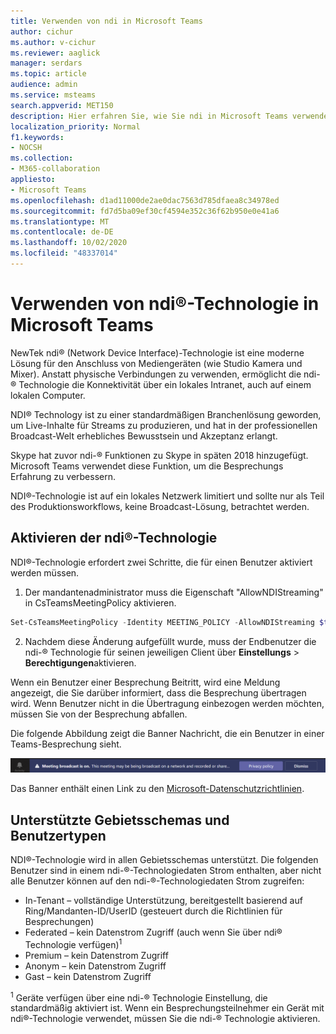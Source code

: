 ```yaml
---
title: Verwenden von ndi in Microsoft Teams
author: cichur
ms.author: v-cichur
ms.reviewer: aaglick
manager: serdars
ms.topic: article
audience: admin
ms.service: msteams
search.appverid: MET150
description: Hier erfahren Sie, wie Sie ndi in Microsoft Teams verwenden.
localization_priority: Normal
f1.keywords:
- NOCSH
ms.collection:
- M365-collaboration
appliesto:
- Microsoft Teams
ms.openlocfilehash: d1ad11000de2ae0dac7563d785dfaea8c34978ed
ms.sourcegitcommit: fd7d5ba09ef30cf4594e352c36f62b950e0e41a6
ms.translationtype: MT
ms.contentlocale: de-DE
ms.lasthandoff: 10/02/2020
ms.locfileid: "48337014"
---
```

# <a name="use-ndi-technology-in-microsoft-teams"></a>Verwenden von ndi®-Technologie in Microsoft Teams

 NewTek ndi® (Network Device Interface)-Technologie ist eine moderne Lösung für den Anschluss von Mediengeräten (wie Studio Kamera und Mixer). Anstatt physische Verbindungen zu verwenden, ermöglicht die ndi-® Technologie die Konnektivität über ein lokales Intranet, auch auf einem lokalen Computer.

NDI® Technology ist zu einer standardmäßigen Branchenlösung geworden, um Live-Inhalte für Streams zu produzieren, und hat in der professionellen Broadcast-Welt erhebliches Bewusstsein und Akzeptanz erlangt.

Skype hat zuvor ndi-® Funktionen zu Skype in späten 2018 hinzugefügt. Microsoft Teams verwendet diese Funktion, um die Besprechungs Erfahrung zu verbessern.

NDI®-Technologie ist auf ein lokales Netzwerk limitiert und sollte nur als Teil des Produktionsworkflows, keine Broadcast-Lösung, betrachtet werden.

## <a name="turn-on-ndi-technology"></a>Aktivieren der ndi®-Technologie

NDI®-Technologie erfordert zwei Schritte, die für einen Benutzer aktiviert werden müssen.

1. Der mandantenadministrator muss die Eigenschaft "AllowNDIStreaming" in CsTeamsMeetingPolicy aktivieren.

```PowerShell
Set-CsTeamsMeetingPolicy -Identity MEETING_POLICY -AllowNDIStreaming $true
```

2. Nachdem diese Änderung aufgefüllt wurde, muss der Endbenutzer die ndi-® Technologie für seinen jeweiligen Client über **Einstellungs**  >  **Berechtigungen**aktivieren.

Wenn ein Benutzer einer Besprechung Beitritt, wird eine Meldung angezeigt, die Sie darüber informiert, dass die Besprechung übertragen wird. Wenn Benutzer nicht in die Übertragung einbezogen werden möchten, müssen Sie von der Besprechung abfallen.

Die folgende Abbildung zeigt die Banner Nachricht, die ein Benutzer in einer Teams-Besprechung sieht.

![er ndi® Technology-Banner, das in einer Teams-Besprechung angezeigt wird.](media/NDI-disclosure.png)

Das Banner enthält einen Link zu den [Microsoft-Datenschutzrichtlinien](https://aka.ms/teamsprivacy).

## <a name="supported-locales-and-user-types"></a>Unterstützte Gebietsschemas und Benutzertypen

NDI®-Technologie wird in allen Gebietsschemas unterstützt. Die folgenden Benutzer sind in einem ndi-®-Technologiedaten Strom enthalten, aber nicht alle Benutzer können auf den ndi-®-Technologiedaten Strom zugreifen:

- In-Tenant – vollständige Unterstützung, bereitgestellt basierend auf Ring/Mandanten-ID/UserID (gesteuert durch die Richtlinien für Besprechungen)
- Federated – kein Datenstrom Zugriff (auch wenn Sie über ndi® Technologie verfügen)<sup>1</sup>
- Premium – kein Datenstrom Zugriff
- Anonym – kein Datenstrom Zugriff
- Gast – kein Datenstrom Zugriff  

<sup>1</sup> Geräte verfügen über eine ndi-® Technologie Einstellung, die standardmäßig aktiviert ist. Wenn ein Besprechungsteilnehmer ein Gerät mit ndi®-Technologie verwendet, müssen Sie die ndi-® Technologie aktivieren.
